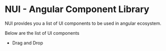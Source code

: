# NUI - Angular Component Library

NUI provides you a list of UI components to be used in angular ecosystem.


Below are the list of UI components

- Drag and Drop
